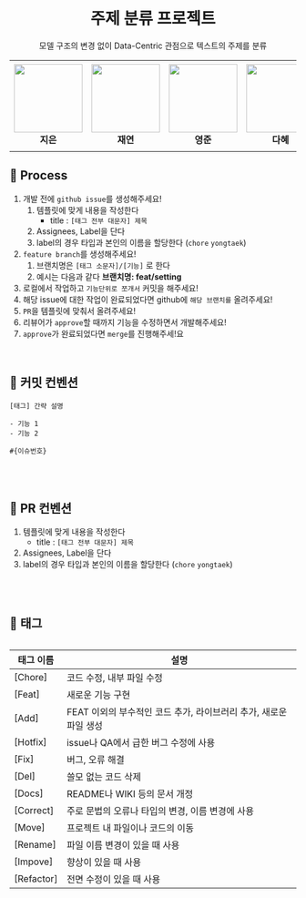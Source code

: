 <div align="center">
  <h1> 주제 분류 프로젝트 </h1>
  <p> 모델 구조의 변경 없이 Data-Centric 관점으로 텍스트의 주제를 분류 </p>
</div>




<table>
    <tr height="160px">
        <td align="center" width="150px">
            <a href="https://github.com/lectura7942"><img height="120px" width="120px" src="https://avatars.githubusercontent.com/u/81620001?v=4"/></a>
            <br />
            <strong>지은</strong>
        </td>
        <td align="center" width="150px">
            <a href="https://github.com/JLake310"><img height="120px" width="120px" src="https://avatars.githubusercontent.com/u/86578246?v=4"/></a>
            <br />
            <strong>재연</strong>
        </td>
        <td align="center" width="150px">
            <a href="https://github.com/hoooolllly"><img height="120px" width="120px" src="https://avatars.githubusercontent.com/u/126573689?v=4"/></a>
            <br />
            <strong>영준</strong>
        </td>
        <td align="center" width="150px">
            <a href="https://github.com/Da-Hye-JUNG"><img height="120px" width="120px" src="https://avatars.githubusercontent.com/u/96599427?v=4"/></a>
            <br />
            <strong>다혜</strong>
        </td>
            <td align="center" width="150px">
            <a href="https://github.com/yunjinchoidev"><img height="120px" width="120px" src="https://avatars.githubusercontent.com/u/89494907?v=4"/></a>
            <br />
            <strong>윤진</strong>
        </td>
    </tr>
<table>



## 📏 Process
1. 개발 전에 `github issue`를 생성해주세요!
    1. 템플릿에 맞게 내용을 작성한다
        - title : `[태그 전부 대문자] 제목`
    2. Assignees, Label을 단다
    3. label의 경우 타입과 본인의 이름을 할당한다 (`chore` `yongtaek`)
2. `feature branch`를 생성해주세요!
    1. 브랜치명은 `[태그 소문자]/[기능]` 로 한다
    2. 예시는 다음과 같다 **브랜치명: feat/setting**
3. 로컬에서 작업하고 `기능단위로 쪼개서` 커밋을 해주세요!
4. 해당 issue에 대한 작업이 완료되었다면 github에 `해당 브랜치를` 올려주세요!
5. `PR`을 템플릿에 맞춰서 올려주세요!
6. 리뷰어가 `approve`할 때까지 기능을 수정하면서 개발해주세요!
7. `approve`가 완료되었다면 `merge`를 진행해주세!요


<br/>

## 📌 커밋 컨벤션
```
[태그] 간략 설명

- 기능 1
- 기능 2

#{이슈번호}

```


<br>
<br>

## 📌 PR 컨벤션
1. 템플릿에 맞게 내용을 작성한다
    - title : `[태그 전부 대문자] 제목`
2. Assignees, Label을 단다
3. label의 경우 타입과 본인의 이름을 할당한다 (`chore` `yongtaek`)


<br>
<br>

## 🌴 태그

| 태그 이름 | 설명 |
| --- | --- |
| [Chore] | 코드 수정, 내부 파일 수정 |
| [Feat] | 새로운 기능 구현 |
| [Add] | FEAT 이외의 부수적인 코드 추가, 라이브러리 추가, 새로운 파일 생성 |
| [Hotfix] | issue나 QA에서 급한 버그 수정에 사용 |
| [Fix] | 버그, 오류 해결 |
| [Del] | 쓸모 없는 코드 삭제 |
| [Docs] | README나 WIKI 등의 문서 개정 |
| [Correct] | 주로 문법의 오류나 타입의 변경, 이름 변경에 사용 |
| [Move] | 프로젝트 내 파일이나 코드의 이동 |
| [Rename] | 파일 이름 변경이 있을 때 사용 |
| [Impove] | 향상이 있을 때 사용 |
| [Refactor] | 전면 수정이 있을 때 사용 |
